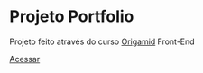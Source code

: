 # Projeto Portfolio

Projeto feito através do curso [Origamid](https://www.origamid.com/) Front-End

[Acessar](https://guilhermeroberto.github.io/projeto-portfolio/)
